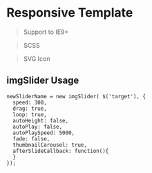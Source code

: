 # Responsive Template
> Support to IE9+

> SCSS

> SVG Icon

## imgSlider Usage
    newSliderName = new imgSlider( $('target'), {
      speed: 300,
      drag: true,
      loop: true,
      autoHeight: false,
      autoPlay: false,
      autoPlaySpeed: 5000,
      fade: false,
      thumbnailCarousel: true,
      afterSlideCallback: function(){
      }
    });
